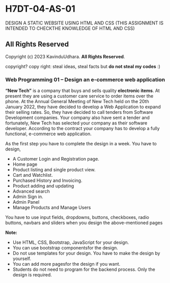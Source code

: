# H7DT-04-AS-01
DESIGN A STATIC WEBSITE USING HTML AND CSS (THIS ASSIGNMENT IS INTENDED TO CHECKTHE KNOWLEDGE OF HTML AND CSS)

## All Rights Reserved
Copyright (c) 2023 KavinduUdhara. **All Rights Reserved**.

copyright? copy right: steal ideas, steal facts but **do not steal my codes** :) 

### Web Programming 01 – Design an e-commerce web application
**“New Tech”** is a company that buys and sells quality **electronic items**. At present they are using
a customer care service to order items over the phone. At the Annual General Meeting of New
Tech held on the 20th January 2022, they have decided to develop a Web Application to expand
their selling rates. So, they have decided to call tenders from Software Development
companies. Your company also have sent a tender and fortunately, New Tech has selected your
company as their software developer. According to the contract your company has to develop a
fully functional, e-commerce web application.


As the first step you have to complete the design in a week.
You have to design,

- A Customer Login and Registration page.
- Home page
- Product listing and single product view.
- Cart and Watchlist.
- Purchased History and Invoicing.
- Product adding and updating
- Advanced search
- Admin Sign in.
- Admin Panel
- Manage Products and Manage Users

You have to use input fields, dropdowns, buttons, checkboxes, radio buttons, navbars and
sliders when you design the above-mentioned pages

**Note:**
- Use HTML, CSS, Bootstrap, JavaScript for your design.
- You can use bootstrap componentsfor the design.
- Do not use templates for your design. You have to make the design by yourself.
- You can add more pagesfor the design if you want.
- Students do not need to program for the backend process. Only the design is required.

